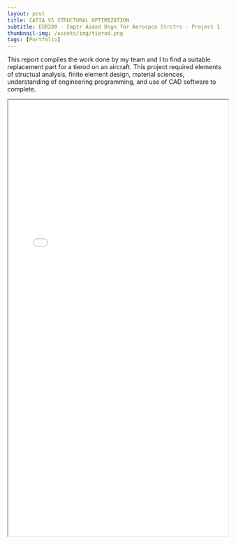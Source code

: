```yaml
---
layout: post
title: CATIA V5 STRUCTURAL OPTIMIZATION
subtitle: EGR200 - Cmptr Aided Dsgn for Aerospce Strctrs - Project 1
thumbnail-img: /assets/img/tierod.png
tags: [Portfolio]
---
```


This report compiles the work done by my team and I to find a suitable replacement part for a tierod on an aircraft. This project required elements of structual analysis, finite element design, material sciences, understanding of engineering programming, and use of CAD software to complete.

<iframe src="/assets/img/CatiaProject1Report.pdf" width="100%" height="1000px"></iframe>

